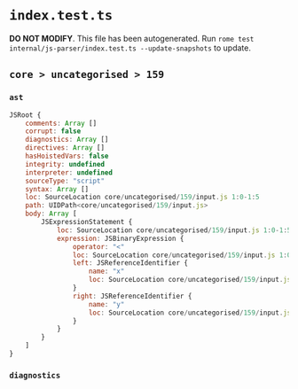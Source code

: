 # `index.test.ts`

**DO NOT MODIFY**. This file has been autogenerated. Run `rome test internal/js-parser/index.test.ts --update-snapshots` to update.

## `core > uncategorised > 159`

### `ast`

```javascript
JSRoot {
	comments: Array []
	corrupt: false
	diagnostics: Array []
	directives: Array []
	hasHoistedVars: false
	integrity: undefined
	interpreter: undefined
	sourceType: "script"
	syntax: Array []
	loc: SourceLocation core/uncategorised/159/input.js 1:0-1:5
	path: UIDPath<core/uncategorised/159/input.js>
	body: Array [
		JSExpressionStatement {
			loc: SourceLocation core/uncategorised/159/input.js 1:0-1:5
			expression: JSBinaryExpression {
				operator: "<"
				loc: SourceLocation core/uncategorised/159/input.js 1:0-1:5
				left: JSReferenceIdentifier {
					name: "x"
					loc: SourceLocation core/uncategorised/159/input.js 1:0-1:1 (x)
				}
				right: JSReferenceIdentifier {
					name: "y"
					loc: SourceLocation core/uncategorised/159/input.js 1:4-1:5 (y)
				}
			}
		}
	]
}
```

### `diagnostics`

```

```

